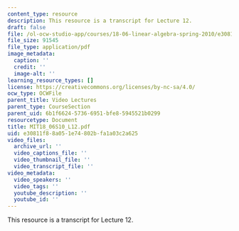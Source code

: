 ```yaml
---
content_type: resource
description: This resource is a transcript for Lecture 12.
draft: false
file: /ol-ocw-studio-app/courses/18-06-linear-algebra-spring-2010/e30811f88a051e74802bfa1a03c2a625_MIT18_06S10_L12.pdf
file_size: 91545
file_type: application/pdf
image_metadata:
  caption: ''
  credit: ''
  image-alt: ''
learning_resource_types: []
license: https://creativecommons.org/licenses/by-nc-sa/4.0/
ocw_type: OCWFile
parent_title: Video Lectures
parent_type: CourseSection
parent_uid: 6b1f6624-5736-6951-bfe8-5945521b0299
resourcetype: Document
title: MIT18_06S10_L12.pdf
uid: e30811f8-8a05-1e74-802b-fa1a03c2a625
video_files:
  archive_url: ''
  video_captions_file: ''
  video_thumbnail_file: ''
  video_transcript_file: ''
video_metadata:
  video_speakers: ''
  video_tags: ''
  youtube_description: ''
  youtube_id: ''
---
```

This resource is a transcript for Lecture 12.